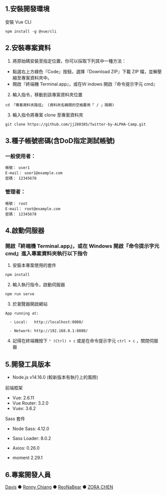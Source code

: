 ## 1.安裝開發環境

安裝 Vue CLI

```text
npm install -g @vue/cli
```

## 2.安裝專案資料

1. 將原始碼安裝至指定位置，你可以採取下列其中一種方法：
- 點選右上方綠色『Code』按鈕，選擇『Download ZIP』下載 ZIP 檔，並解壓縮至專案資料夾中。
- 開啟『終端機 Terminal.app』，或在Ｗ indows 開啟『命令提示字元 cmd』

2. 輸入指令，移動到該專案資料夾位置

```text
cd 「專案資料夾路徑」 (資料夾名稱間的空格要用「 / 」隔開)
```

3. 輸入指令將專案 clone 至專案資料夾
```text
git clone https://github.com/jj280385/Twitter-by-ALPHA-Camp.git
```            

## 3.種子帳號密碼(含DoD指定測試帳號)

### 一般使用者：
```text
帳號： user1
E-mail： user1@example.com
密碼： 12345678
```

### 管理者：
```text
帳號： root
E-mail： root@example.com
密碼： 12345678
```

## 4.啟動伺服器

### 開啟『終端機 Terminal.app』，或在 Windows 開啟『命令提示字元 cmd』進入專案資料夾執行以下指令

1. 安裝本專案使用的套件

```text
npm install
```

2. 輸入執行指令，啟動伺服器

```text
npm run serve
```

3. 於瀏覽器開啟網站

```t3xt
App running at:

  - Local:   http://localhost:8080/

  - Network: http://192.168.0.1:8080/
```

4. 記得在終端機按下 `⌃ (Ctrl) + c` 或是在命令提示字元 `ctrl + c` ，關閉伺服器

## 5.開發工具版本

- Node.js v14.16.0 (較新版本有執行上的風險)

前端框架
- Vue: 2.6.11
- Vue Router: 3.2.0
- Vuex: 3.6.2

Sass 套件

- Node Sass: 4.12.0
- Sass Loader: 8.0.2

- Axios: 0.26.0
- moment 2.29.1

## 6.專案開發人員
[Davis](https://github.com/Pudding1989) ● [Ronny Chiang](https://github.com/RonnyChiang) ● [ReoNaBear](https://github.com/ReoNaBear) ● [ZORA CHEN](https://github.com/jj280385) 

